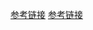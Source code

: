 [参考链接][0]
[参考链接][1]

[0]: https://juejin.im/post/5abdd6f6f265da23793c4458?utm_medium=fe&utm_source=weixinqun#comment
[1]: https://github.com/DMQ/mvvm